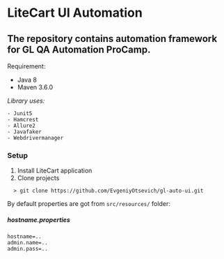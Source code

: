# LiteCart UI Automation

## The repository contains automation framework for GL QA Automation ProCamp.

Requirement:
- Java 8
- Maven 3.6.0

*Library uses:*

    - Junit5
    - Hamcrest
    - Allure2
    - Javafaker
    - Webdrivermanager

### Setup 
1. Install LiteCart application
2. Clone projects 
```
  > git clone https://github.com/EvgeniyOtsevich/gl-auto-ui.git
```
By default properties are got from `src/resources/` folder:
##### hostname.properties
```
hostname=..
admin.name=..
admin.pass=..
```
